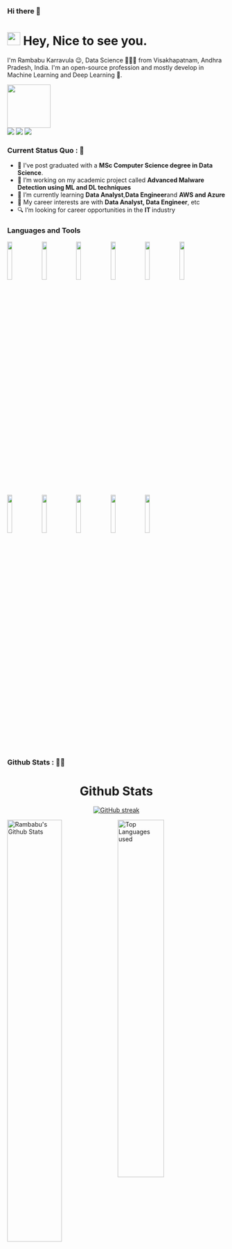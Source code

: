 ### Hi there 👋


<h1><img src="https://emojis.slackmojis.com/emojis/images/1531849430/4246/blob-sunglasses.gif?1531849430" width="30"/> <span> Hey, Nice to see you. </span> </h1>

I'm Rambabu Karravula 😉, Data Science 👨🏻‍💻 from Visakhapatnam, Andhra Pradesh, India. I'm an open-source profession and mostly develop in Machine Learning and Deep Learning 🐍.

<img src="https://readme-typing-svg.herokuapp.com/?vCenter=true&width=1200&lines=Data+Analyst+and+Data+Engineer+;Passionate+about+Developing+Machine+Learning+and+Deep+Learning+Applications." height="100"/>

<div>
<a href="mailto: karravularambabu@gmail.com">
<img src="https://img.shields.io/badge/-karravularambabu%40gmail.com-7B83EB?&style=for-the-badge&logo=gmail&logoColor=white" ></a>  <a  href="https://www.instagram.com/r_a_m_chow/">   <img src="https://img.shields.io/badge/@r_a_m_chow-%23E4405F.svg?&style=for-the-badge&logo=instagram&logoColor=white"></a>  <a href="https://www.linkedin.com/in/RambabuKarravula/"><img src="https://img.shields.io/badge/RambabuKarravula-%230077B5.svg?&style=for-the-badge&logo=linkedin&logoColor=white" ></a> 
</div>

### Current Status Quo : 📡

- 💼 I’ve post graduated with a <strong>MSc Computer Science degree in Data Science</strong>.
- 🔭 I’m working on my academic project called <strong>Advanced Malware Detection using ML and DL techniques </strong>
- 🌱 I’m currently learning <strong>Data Analyst</strong>,<strong>Data Engineer</strong>and <strong> AWS and Azure </strong>
- 🤔 My career interests are with <strong>Data Analyst, Data Engineer</strong>, etc
- 🔍 I’m looking for career opportunities in the <strong>IT </strong> industry



### Languages and Tools

<p>
 
 
  <code><img width="15%" src="https://www.vectorlogo.zone/logos/python/python-ar21.svg"></code>
 <code><img width="15%" src="https://logos-world.net/wp-content/uploads/2022/02/Microsoft-Power-BI-Symbol.png"></code>
  <code><img width="15%" src="https://swimburger.net/media/ppnn3pcl/azure.png"></code>
 <code><img width="15%" src="https://download.logo.wine/logo/Amazon_Web_Services/Amazon_Web_Services-Logo.wine.png"></code>
  <code><img width="15%" src="https://www.vectorlogo.zone/logos/numpy/numpy-ar21.svg"></code>
  <code><img width="15%" src="https://www.vectorlogo.zone/logos/pocoo_flask/pocoo_flask-ar21.svg"></code>
  <code><img width="15%" src="https://www.vectorlogo.zone/logos/jupyter/jupyter-ar21.svg"></code>
  <code><img width="15%" src="https://www.vectorlogo.zone/logos/mysql/mysql-ar21.svg"></code>
  <code><img width="15%" src="https://www.vectorlogo.zone/logos/docker/docker-ar21.svg"></code>
  <code><img width="15%" src="https://www.vectorlogo.zone/logos/git-scm/git-scm-ar21.svg"></code>
   <code><img width="15%" src="https://www.vectorlogo.zone/logos/ubuntu/ubuntu-ar21.svg"></code>
 
  
</p>


### Github Stats : 🤝🎢
<h1 align="center">Github Stats</h1>

<div align="center">
  
[![GitHub streak](https://github-readme-streak-stats.herokuapp.com/?user=RambabuKarravula&theme=highcontrast)](https://github.com/DenverCoder1/github-readme-streak-stats)

 </div>
 
 
<img align="left" alt="Rambabu's Github Stats" src="https://github-readme-stats.vercel.app/api?username=RambabuKarravula&&show_icons=true&theme=dark" width="50%" />
<img alt="Top Languages used" src="https://github-readme-stats.vercel.app/api/top-langs/?username=RambabuKarravula&layout=compact&theme=dark" width="46%" />
<br>


